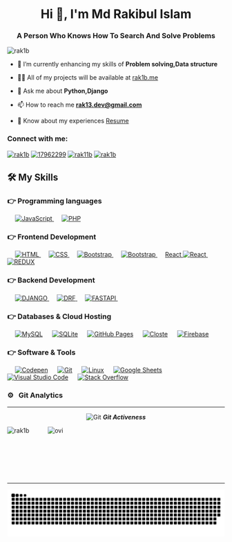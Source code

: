 <h1 align="center">Hi 👋, I'm Md Rakibul Islam</h1>
<h3 align="center">A Person Who Knows How To Search And Solve Problems</h3>

<p align="left"> <img src="https://komarev.com/ghpvc/?username=rak1b&label=Profile%20views&color=0e75b6&style=flat" alt="rak1b" /> </p>

- 🌱 I’m currently enhancing my skills of **Problem solving,Data structure**

- 👨‍💻 All of my projects will be available at [rak1b.me](http://rak1b.me)

- 💬 Ask me about **Python,Django**

- 📫 How to reach me **rak13.dev@gmail.com**

- 📄 Know about my experiences [Resume](https://shorturl.at/pMS78)

<h3 align="left">Connect with me:</h3>
<p align="left">
<a href="https://linkedin.com/in/rak1b" target="blank"><img align="center" src="https://raw.githubusercontent.com/rahuldkjain/github-profile-readme-generator/master/src/images/icons/Social/linked-in-alt.svg" alt="rak1b" height="30" width="40" /></a>
<a href="https://meta.stackoverflow.com/users/13053003/md-rakibul-islam" target="blank"><img align="center" src="https://raw.githubusercontent.com/rahuldkjain/github-profile-readme-generator/master/src/images/icons/Social/stack-overflow.svg" alt="17962299" height="30" width="40" /></a>
<a href="https://fb.com/rak11b" target="blank"><img align="center" src="https://raw.githubusercontent.com/rahuldkjain/github-profile-readme-generator/master/src/images/icons/Social/facebook.svg" alt="rak11b" height="30" width="40" /></a>
<a href="https://www.hackerrank.com/rak1b" target="blank"><img align="center" src="https://raw.githubusercontent.com/rahuldkjain/github-profile-readme-generator/master/src/images/icons/Social/hackerrank.svg" alt="rak1b" height="30" width="40" /></a>
</p>


## 🛠️ My Skills

### 👉 Programming languages

<p align="left"> 
  &emsp;
  <a href="https://developer.mozilla.org/en-US/docs/Web/JavaScript" target="_blank"> 
     <img alt="JavaScript" src="https://img.shields.io/badge/JavaScript%20-%23F7DF1E.svg?logo=javascript&logoColor=black">
   </a>
  &emsp;
  <a href="https://www.php.net/">
    <img alt="PHP" src="https://img.shields.io/badge/PHP-%23777BB4.svg?logo=php&logoColor=white"/>
  </a>
</p>

### 👉 Frontend Development
<p align="left"> 
  &emsp; 
  <a href="https://www.w3.org/html/" target="_blank"> 
   <img alt="HTML" src="https://img.shields.io/badge/HTML5%20-%23E34F26.svg?logo=html5&logoColor=white">
  </a>   
  &emsp;
  <a href="https://www.w3schools.com/css/" target="_blank">
    <img alt="CSS" src="https://img.shields.io/badge/CSS%20-%231572B6.svg?logo=css3&logoColor=white">
  </a> 
   &emsp;
  <a href="https://getbootstrap.com" target="_blank"> 
    <img alt="Bootstrap" src="https://img.shields.io/badge/Bootstrap-%23563D7C.svg?style=flat&logo=bootstrap&logoColor=white"/>
  </a>
     &emsp;
  <a href="https://getbootstrap.com" target="_blank"> 
    <img alt="Bootstrap" src="https://img.shields.io/badge/tailwindcss-%2338B2AC.svg?style=for-the-badge&logo=tailwind-css&logoColor=white"/>
  </a>
  &emsp;
  <a href="" target="_blank"> React
    <img alt="React" src="https://img.shields.io/badge/react-%2320232a.svg?style=for-the-badge&logo=react&logoColor=%2361DAFB"/>
  </a>
    &emsp;
    <a href="https://getbootstrap.com" target="_blank"> 
    <img alt="REDUX" src="https://img.shields.io/badge/redux-%23593d88.svg?style=for-the-badge&logo=redux&logoColor=white"/>
  </a>
  
  
</p>

### 👉 Backend Development
<p align="left"> 
  &emsp; 
  <a href="https://www.w3.org/html/" target="_blank"> 
   <img alt="DJANGO" src="https://img.shields.io/badge/django-%23092E20.svg?style=for-the-badge&logo=django&logoColor=white">
  </a>   
  &emsp;
  <a href="https://www.w3schools.com/css/" target="_blank">
    <img alt="DRF" src="https://img.shields.io/badge/DJANGO-REST-ff1709?style=for-the-badge&logo=django&logoColor=white&color=ff1709&labelColor=gray">
  </a> 
   &emsp;
  <a href="https://getbootstrap.com" target="_blank"> 
    <img alt="FASTAPI" src="https://img.shields.io/badge/FastAPI-005571?style=for-the-badge&logo=fastapi"/>
  </a>
  &emsp;

</p>

### 👉 Databases & Cloud Hosting
<p align="left">
  &emsp;
    <a href="https://www.mysql.com/"><img alt="MySQL" src="https://img.shields.io/badge/MySQL-%2300f.svg?style=flat&llogo=mysql&logoColor=white"></a>
  &emsp;
    <a href="https://www.sqlite.org/"><img alt="SQLite" src ="https://img.shields.io/badge/sqlite-%2307405e.svg?style=flat&logo=sqlite&logoColor=white"/></a>
  &emsp;
    <a href="https://www.github.com"><img alt="GitHub Pages" src="https://img.shields.io/badge/GitHub%20Pages-%23327FC7.svg?style=flat&llogo=github&logoColor=white"></a>
  &emsp;
    <a href="https://closte.com/" style="background-color:white"><img alt="Closte" height="25px" width="50px" src="https://closte.com/wp-content/uploads/2017/07/logo-4A5960.svg"></a>  
  &emsp;
    <a href="https://firebase.google.com/"><img alt="Firebase" src ="https://img.shields.io/badge/Firebase-%23316192.svg?logo=firebase&logoColor=white"></a>
 </p>

 ### 👉 Software & Tools
 
<p>
  &emsp;
    <a href="#"><img alt="Codepen" src="https://img.shields.io/badge/Codepen-000000.svg?logo=codepen&logoColor=white"></a>
  &emsp;
    <a href="#"><img alt="Git" src="https://img.shields.io/badge/Git%20-%23F05033.svg?logo=git&logoColor=white"></a>
  &emsp;
    <a href="#"><img alt="Linux" src="https://img.shields.io/badge/Linux-FCC624?style=flat&logo=linux&logoColor=black"></a>
  &emsp;
    <a href="#"><img alt="Google Sheets" src="https://img.shields.io/badge/Google%20Sheets%20-%2334A853.svg?logo=google%20sheets&logoColor=white"></a>
  &emsp;
    <a href="#"><img alt="Visual Studio Code" src="https://img.shields.io/badge/Visual%20Studio%20Code-0078d7.svg?logo=visual-studio-code&logoColor=white"></a>
  &emsp;
    <a href="#"><img alt="Stack Overflow" src="https://img.shields.io/badge/-Stack%20Overflow-FE7A16?logo=stack-overflow&logoColor=white"></a>
  &emsp;
</p>

### ⚙️ &nbsp; Git Analytics

<hr>
<p align="center">
 <img src="https://media.giphy.com/media/W5eoZHPpUx9sapR0eu/giphy.gif" width="30px" alt="Git"/>&nbsp;<i><b>Git Activeness</b></i></p>
 
<p><img align="left" src="https://github-readme-stats.vercel.app/api/top-langs?username=rak1b&show_icons=true&locale=en&layout=compact&theme=chartreuse-dark" alt="rak1b" /></p>
<p>&nbsp;<img align="right" src="https://github-readme-stats.vercel.app/api?username=rak1b&show_icons=true&locale=en&theme=chartreuse-dark" alt="ovi" width="410" /></p>
<br><br><br><br><br>

<hr>
<p align="center">
  <img  src="https://github.com/rak1b/rak1b/blob/main/s.svg"
    alt="example" />
</p>
